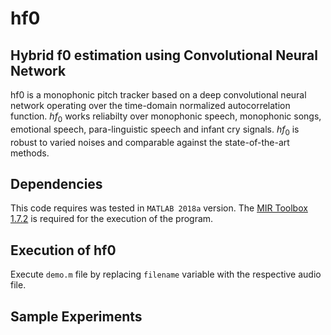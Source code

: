 # hf0
## Hybrid f0 estimation using Convolutional Neural Network

hf0 is a monophonic pitch tracker based on a deep convolutional neural network operating over the time-domain normalized autocorrelation function. $hf_0$ works reliabilty over monophonic speech, monophonic songs, emotional speech, para-linguistic speech and infant cry signals. $hf_0$ is robust to varied noises and comparable against the state-of-the-art methods. 

## Dependencies

This code requires was tested in `MATLAB 2018a` version. The [MIR Toolbox 1.7.2](https://www.jyu.fi/hytk/fi/laitokset/mutku/en/research/materials/mirtoolbox) is required for the execution of the program.

## Execution of hf0
Execute `demo.m` file by replacing `filename` variable with the respective audio file.

## Sample Experiments

